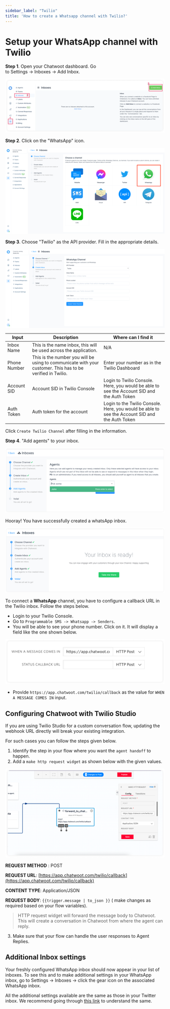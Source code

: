 ```yaml
---
sidebar_label: "Twilio"
title: 'How to create a Whatsapp channel with Twilio?'
---
```


# Setup your WhatsApp channel with Twilio

**Step 1**. Open your Chatwoot dashboard. Go to Settings → Inboxes → Add Inbox.

![dashboard](../images/whatsapp/adding-inbox-in-chatwoot.png)

**Step 2**. Click on the "WhatsApp" icon.

![inbox_settings](../images/whatsapp/select_whatsapp.png)

**Step 3**. Choose "Twilio" as the API provider. Fill in the appropriate details.

![create_twilio](../images/whatsapp/twilio_add_details.png)

<div class="table table-striped">

| Input        | Description                                                                                                           | Where can I find it                                                                            |
| ------------ | --------------------------------------------------------------------------------------------------------------------- | ---------------------------------------------------------------------------------------------- |
| Inbox Name | This is the name inbox, this will be used across the application.                                                     | N/A                                                                                            |
| Phone Number | This is the number you will be using to communicate with your customer. This has to be verified in Twilio.            | Enter your number as in the Twilio Dashboard                                                   |
| Account SID  | Account SID in Twilio Console                                                                                         | Login to Twilio Console. Here, you would be able to see the Account SID and the Auth Token     |
| Auth Token   | Auth token for the account                                                                                            | Login to the Twilio Console. Here, you would be able to see the Account SID and the Auth Token |

</div>

Click `Create Twilio Channel` after filling in the information.

**Step 4**. "Add agents" to your inbox.

![add_agents](../images/whatsapp/add-agents-to-whatsapp-twilio.png)


Hooray! You have successfully created a whatsApp inbox.

![finish_inbox](../images/whatsapp/whatsapp-inbox-is-ready.png)

To connect a **WhatsApp** channel, you have to configure a callback URL in the Twilio inbox. Follow the steps below.

- Login to your Twilio Console.
- Go to `Programmable SMS -> Whatsapp -> Senders`.
- You will be able to see your phone number. Click on it. It will display a field like the one shown below.

![twilio_console](../images/whatsapp/twilio-setup.png)

- Provide `https://app.chatwoot.com/twilio/callback` as the value for `WHEN A MESSAGE COMES IN` input.

## Configuring Chatwoot with Twilio Studio 

If you are using Twilio Studio for a custom conversation flow, updating the webhook URL directly will break your existing integration.

For such cases you can follow the steps given below.

1. Identify the step in your flow where you want the `agent handoff` to happen.
2. Add a `make http request widget` as shown below with the given values.

![twilio_studio](../images/whatsapp/twilio-studio-setup.png)

**REQUEST METHOD** : POST

**REQUEST URL**: [https://app.chatwoot.com/twilio/callback](https://app.chatwoot.com/twilio/callback)

**CONTENT TYPE**: Application/JSON

**REQUEST BODY**: `{{trigger.message | to_json }}` ( make changes as required based on your flow variables).

> HTTP request widget will forward the message body to Chatwoot. This will create a conversation in Chatwoot from where the agent can reply.

3. Make sure that your flow can handle the user responses to Agent Replies.

## Additional Inbox settings[](https://www.chatwoot.com/docs/product/channels/twitter#additional-inbox-settings)

Your freshly configured WhatsApp inbox should now appear in your list of inboxes. To see this and to make additional settings in your WhatsApp inbox, go to Settings → Inboxes → click the gear icon on the associated WhatsApp inbox. 

All the additional settings available are the same as those in your Twitter inbox. We recommend going through [this link](/docs/product/channels/twitter#additional-inbox-settings) to understand the same.
